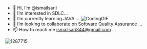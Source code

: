 

- 👋 Hi, I’m @ismailsarii
- 👀 I’m interested in SDLC...
- 🌱 I’m currently learning JAVA ...                 ![CodingGIF](https://user-images.githubusercontent.com/117009914/210116295-3c012b0d-bf7f-4cff-8d70-b5f57c29bfc1.gif)
- 💞️ I’m looking to collaborate on Software Quality Assurance ...
- 📫 How to reach me ismailsari344@gmail.com ...

![1287715](https://user-images.githubusercontent.com/117009914/210116806-57c2cce9-7cfd-4712-82d5-ae420db11db7.jpg)



<!---
ismailsarii/ismailsarii is a ✨ special ✨ repository because its `README.md` (this file) appears on your GitHub profile.
You can click the Preview link to take a look at your changes.
--->
